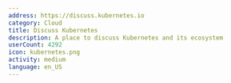 ```yaml
---
address: https://discuss.kubernetes.io
category: Cloud
title: Discuss Kubernetes
description: A place to discuss Kubernetes and its ecosystem
userCount: 4292
icon: kubernetes.png
activity: medium
language: en_US
---
```

